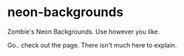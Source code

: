 # neon-backgrounds
Zombie's Neon Backgrounds. Use however you like.

Go.. check out the page. There isn't much here to explain.
